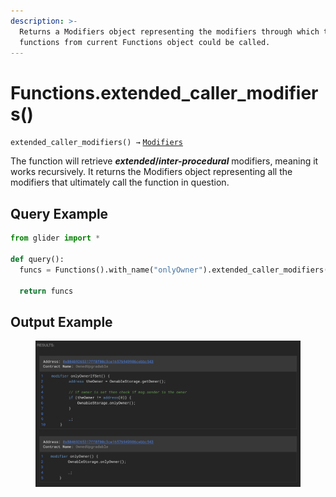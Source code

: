 ```yaml
---
description: >-
  Returns a Modifiers object representing the modifiers through which the
  functions from current Functions object could be called.
---
```


# Functions.extended\_caller\_modifiers()

`extended_caller_modifiers() →` [`Modifiers`](../callables/modifiers/)

The function will retrieve _**extended**_**/**_**inter-procedural**_ modifiers, meaning it works recursively. It returns the Modifiers object representing all the modifiers that ultimately call the function in question.

## Query Example

```python
from glider import *

def query():
  funcs = Functions().with_name("onlyOwner").extended_caller_modifiers().exec(2)
  
  return funcs
```

## Output Example

<figure><img src="../../.gitbook/assets/image (1) (1) (1) (1) (1) (1) (1) (1) (1) (1) (1) (1) (1) (1) (1) (1) (1) (1) (1) (1) (1).png" alt=""><figcaption></figcaption></figure>
